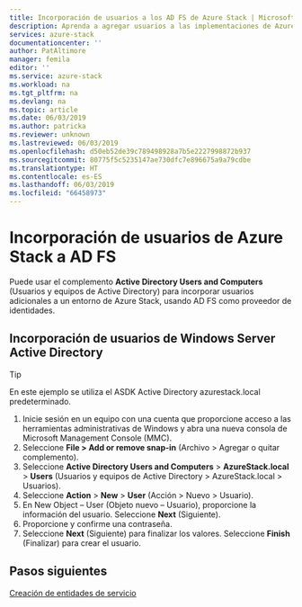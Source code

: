 ```yaml
---
title: Incorporación de usuarios a los AD FS de Azure Stack | Microsoft Docs
description: Aprenda a agregar usuarios a las implementaciones de Azure Stack
services: azure-stack
documentationcenter: ''
author: PatAltimore
manager: femila
editor: ''
ms.service: azure-stack
ms.workload: na
ms.tgt_pltfrm: na
ms.devlang: na
ms.topic: article
ms.date: 06/03/2019
ms.author: patricka
ms.reviewer: unknown
ms.lastreviewed: 06/03/2019
ms.openlocfilehash: d50eb52de39c789498928a7b5e2227998872b937
ms.sourcegitcommit: 80775f5c5235147ae730dfc7e896675a9a79cdbe
ms.translationtype: HT
ms.contentlocale: es-ES
ms.lasthandoff: 06/03/2019
ms.locfileid: "66458973"
---
```

# <a name="add-azure-stack-users-in-ad-fs"></a>Incorporación de usuarios de Azure Stack a AD FS
Puede usar el complemento **Active Directory Users and Computers** (Usuarios y equipos de Active Directory) para incorporar usuarios adicionales a un entorno de Azure Stack, usando AD FS como proveedor de identidades.

## <a name="add-windows-server-active-directory-users"></a>Incorporación de usuarios de Windows Server Active Directory
> [!TIP]
> En este ejemplo se utiliza el ASDK Active Directory azurestack.local predeterminado. 

1. Inicie sesión en un equipo con una cuenta que proporcione acceso a las herramientas administrativas de Windows y abra una nueva consola de Microsoft Management Console (MMC).
2. Seleccione **File > Add or remove snap-in** (Archivo > Agregar o quitar complemento).
3. Seleccione **Active Directory Users and Computers** > **AzureStack.local** > **Users** (Usuarios y equipos de Active Directory > AzureStack.local > Usuarios).
4. Seleccione **Action** > **New** > **User** (Acción > Nuevo > Usuario).
5. En New Object – User (Objeto nuevo – Usuario), proporcione la información del usuario. Seleccione **Next** (Siguiente).
6. Proporcione y confirme una contraseña.
7. Seleccione **Next** (Siguiente) para finalizar los valores. Seleccione **Finish** (Finalizar) para crear el usuario.


## <a name="next-steps"></a>Pasos siguientes
[Creación de entidades de servicio](azure-stack-create-service-principals.md)